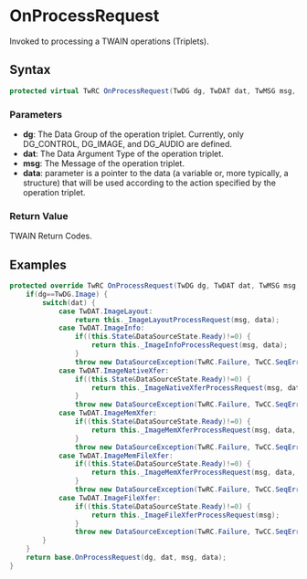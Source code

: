 # OnProcessRequest
Invoked to processing a TWAIN operations (Triplets).
## Syntax
```c#
protected virtual TwRC OnProcessRequest(TwDG dg, TwDAT dat, TwMSG msg, IntPtr data)
```
### Parameters
* **dg**: The Data Group of the operation triplet. Currently, only DG_CONTROL, DG_IMAGE, and DG_AUDIO are defined.
* **dat**: The Data Argument Type of the operation triplet.
* **msg**: The Message of the operation triplet.
* **data**: parameter is a pointer to the data (a variable or, more typically, a structure) that will be used according to the action specified by the operation triplet.

### Return Value
TWAIN Return Codes.
## Examples
```c#
protected override TwRC OnProcessRequest(TwDG dg, TwDAT dat, TwMSG msg, IntPtr data) {
    if(dg==TwDG.Image) {
        switch(dat) {
            case TwDAT.ImageLayout:
                return this._ImageLayoutProcessRequest(msg, data);
            case TwDAT.ImageInfo:
                if((this.State&DataSourceState.Ready)!=0) {
                    return this._ImageInfoProcessRequest(msg, data);
                }
                throw new DataSourceException(TwRC.Failure, TwCC.SeqError);
            case TwDAT.ImageNativeXfer:
                if((this.State&DataSourceState.Ready)!=0) {
                    return this._ImageNativeXferProcessRequest(msg, data);
                }
                throw new DataSourceException(TwRC.Failure, TwCC.SeqError);
            case TwDAT.ImageMemXfer:
                if((this.State&DataSourceState.Ready)!=0) {
                    return this._ImageMemXferProcessRequest(msg, data, false);
                }
                throw new DataSourceException(TwRC.Failure, TwCC.SeqError);
            case TwDAT.ImageMemFileXfer:
                if((this.State&DataSourceState.Ready)!=0) {
                    return this._ImageMemXferProcessRequest(msg, data, true);
                }
                throw new DataSourceException(TwRC.Failure, TwCC.SeqError);
            case TwDAT.ImageFileXfer:
                if((this.State&DataSourceState.Ready)!=0) {
                    return this._ImageFileXferProcessRequest(msg);
                }
                throw new DataSourceException(TwRC.Failure, TwCC.SeqError);
        }
    }
    return base.OnProcessRequest(dg, dat, msg, data);
}
```

